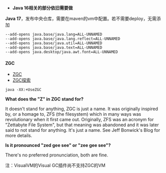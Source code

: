 - **Java 16相关的部分依旧需要做**

**Java 17**，发布中央仓库，需要在maven的vm中配置。若不需要deploy，无需添加

```
--add-opens java.base/java.lang=ALL-UNNAMED
--add-opens java.base/java.lang.reflect=ALL-UNNAMED
--add-opens java.base/java.util=ALL-UNNAMED
--add-opens java.base/java.text=ALL-UNNAMED
--add-opens java.desktop/java.awt.font=ALL-UNNAMED
```

#### ZGC

- [ZGC](https://wiki.openjdk.java.net/display/zgc/Main)
- [ZGC探索](https://www.lwohvye.com/2021/05/26/%e6%96%b0%e4%b8%80%e4%bb%a3%e5%9e%83%e5%9c%be%e5%9b%9e%e6%94%b6%e5%99%a8zgc%e7%9a%84%e6%8e%a2%e7%b4%a2%e4%b8%8e%e5%ae%9e%e8%b7%b5/)

```shell
java -XX:+UseZGC 
```

**What does the "Z" in ZGC stand for?**

It doesn't stand for anything, ZGC is just a name. It was originally inspired by, or a homage to, ZFS (the filesystem) which in many ways was revolutionary when
it first came out. Originally, ZFS was an acronym for "Zettabyte File System", but that meaning was abandoned and it was later said to not stand for anything.
It's just a name. See Jeff Bonwick's Blog for more details.

**Is it pronounced "zed gee see" or "zee gee see"?**

There's no preferred pronunciation, both are fine.

注：VisualVM的Visual GC插件尚不支持ZGC的VM

